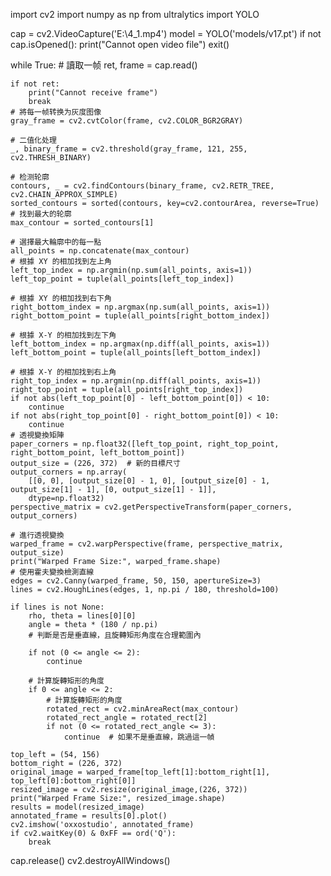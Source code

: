 import cv2
import numpy as np
from ultralytics import YOLO

cap = cv2.VideoCapture('E:\\4_1.mp4')
model = YOLO('models/v17.pt')
if not cap.isOpened():
    print("Cannot open video file")
    exit()

while True:
    # 讀取一帧
    ret, frame = cap.read()

    if not ret:
        print("Cannot receive frame")
        break
    # 將每一帧转换为灰度图像
    gray_frame = cv2.cvtColor(frame, cv2.COLOR_BGR2GRAY)

    # 二值化处理
    _, binary_frame = cv2.threshold(gray_frame, 121, 255, cv2.THRESH_BINARY)

    # 检测轮廓
    contours, _ = cv2.findContours(binary_frame, cv2.RETR_TREE, cv2.CHAIN_APPROX_SIMPLE)
    sorted_contours = sorted(contours, key=cv2.contourArea, reverse=True)
    # 找到最大的轮廓
    max_contour = sorted_contours[1]

    # 選擇最大輪廓中的每一點
    all_points = np.concatenate(max_contour)
    # 根據 XY 的相加找到左上角
    left_top_index = np.argmin(np.sum(all_points, axis=1))
    left_top_point = tuple(all_points[left_top_index])

    # 根據 XY 的相加找到右下角
    right_bottom_index = np.argmax(np.sum(all_points, axis=1))
    right_bottom_point = tuple(all_points[right_bottom_index])

    # 根據 X-Y 的相加找到左下角
    left_bottom_index = np.argmax(np.diff(all_points, axis=1))
    left_bottom_point = tuple(all_points[left_bottom_index])

    # 根據 X-Y 的相加找到右上角
    right_top_index = np.argmin(np.diff(all_points, axis=1))
    right_top_point = tuple(all_points[right_top_index])
    if not abs(left_top_point[0] - left_bottom_point[0]) < 10:
        continue
    if not abs(right_top_point[0] - right_bottom_point[0]) < 10:
        continue
    # 透視變換矩陣
    paper_corners = np.float32([left_top_point, right_top_point, right_bottom_point, left_bottom_point])
    output_size = (226, 372)  # 新的目標尺寸
    output_corners = np.array(
        [[0, 0], [output_size[0] - 1, 0], [output_size[0] - 1, output_size[1] - 1], [0, output_size[1] - 1]],
        dtype=np.float32)
    perspective_matrix = cv2.getPerspectiveTransform(paper_corners, output_corners)

    # 進行透視變換
    warped_frame = cv2.warpPerspective(frame, perspective_matrix, output_size)
    print("Warped Frame Size:", warped_frame.shape)
    # 使用霍夫變換檢測直線
    edges = cv2.Canny(warped_frame, 50, 150, apertureSize=3)
    lines = cv2.HoughLines(edges, 1, np.pi / 180, threshold=100)

    if lines is not None:
        rho, theta = lines[0][0]
        angle = theta * (180 / np.pi)
        # 判斷是否是垂直線，且旋轉矩形角度在合理範圍內

        if not (0 <= angle <= 2):
            continue

        # 計算旋轉矩形的角度
        if 0 <= angle <= 2:
            # 計算旋轉矩形的角度
            rotated_rect = cv2.minAreaRect(max_contour)
            rotated_rect_angle = rotated_rect[2]
            if not (0 <= rotated_rect_angle <= 3):
                continue  # 如果不是垂直線，跳過這一幀

    top_left = (54, 156)
    bottom_right = (226, 372)
    original_image = warped_frame[top_left[1]:bottom_right[1], top_left[0]:bottom_right[0]]
    resized_image = cv2.resize(original_image,(226, 372))
    print("Warped Frame Size:", resized_image.shape)
    results = model(resized_image)
    annotated_frame = results[0].plot()
    cv2.imshow('oxxostudio', annotated_frame)
    if cv2.waitKey(0) & 0xFF == ord('Q'):
        break

cap.release()
cv2.destroyAllWindows()
